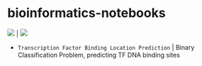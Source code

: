 # bioinformatics-notebooks

![](https://badgen.net/badge/language/Python/blue) |  ![](https://badgen.net/badge/status/WIP/orange) 
- <code>Transcription Factor Binding Location Prediction</code> | Binary Classification Problem, predicting TF DNA binding sites
